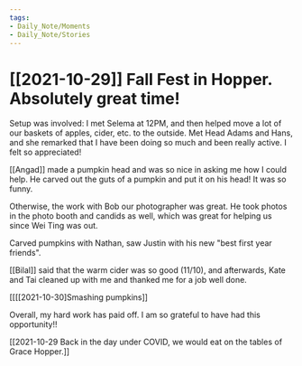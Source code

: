 ```yaml
---
tags:
- Daily_Note/Moments
- Daily_Note/Stories
---
```


# [[2021-10-29]] Fall Fest in Hopper. Absolutely great time!




Setup was involved: I met Selema at 12PM, and then helped move a lot of our baskets of apples, cider, etc. to the outside. Met Head Adams and Hans, and she remarked that I have been doing so much and been really active. I felt so appreciated!

[[Angad]] made a pumpkin head and was so nice in asking me how I could help. He carved out the guts of a pumpkin and put it on his head! It was so funny.

Otherwise, the work with Bob our photographer was great. He took photos in the photo booth and candids as well, which was great for helping us since Wei Ting was out.

Carved pumpkins with Nathan, saw Justin with his new "best first year friends".

[[Bilal]] said that the warm cider was so good (11/10), and afterwards, Kate and Tai cleaned up with me and thanked me for a job well done.

[[[[2021-10-30]Smashing pumpkins]]

Overall, my hard work has paid off. I am so grateful to have had this opportunity!!

[[2021-10-29 Back in the day under COVID, we would eat on the tables of Grace Hopper.]]